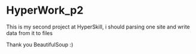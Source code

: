 # HyperWork_p2

This is my second project at HyperSkill, i should parsing one site and write data from it to files

Thank you BeautifulSoup :)
